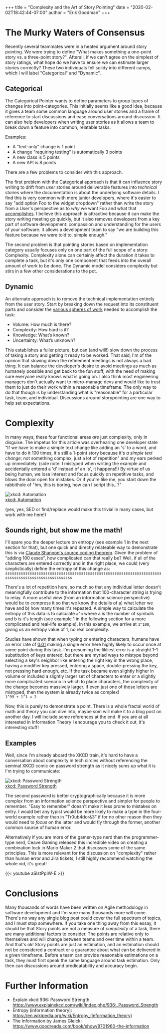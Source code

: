 +++
title = "Complexity and the Art of Story Pointing"
date = "2020-02-02T18:42:44-07:00"
author = "Erik Goodman"
+++

# The Murky Waters of Consensus

Recently several teammates were in a heated argument around story pointing. We were trying to define "What makes
something a one-point story vs. a three-point story?". Afterall, if we can't agree on the simplest of story ratings,
what hope do we have to ensure we can estimate larger stories correctly? These two individuals fell solidy into
different camps, which I will label "Categorical" and "Dynamic".

## Categorical

The Categorical Pointer wants to define parameters to group types of changes into point-categories. This initially seems
like a good idea, because it gives a team some common language around user stories and a frame of reference to start
discussions and ease conversations around discussion. It can also help developers when writing user stories as it allows
a team to break down a feature into common, relatable tasks.  

Examples:
- A "text-only" change is 1 point
- A change "requiring testing" is automatically 3 points
- A new class is 5 points
- A new API is 8 points

There are a few problems to consider with this approach.   

The first problem with the Categorical approach is that it can influence story writing to drift from _user_ stories
around deliverable features into _technical_ stories where the documentation is about the underlying software details. I
find this is very common with more junior developers, where it's easier to say "add option Foo to the widget dropdown"
rather than write the story from a User's perspective as to _why_ we want Foo and what that [accomplishes][1].
I believe this approach is attractive because it can make the story writing meeting go quickly, but it also removes
developers from a key part of software development: compassion and understanding for the users of your software.
It allows a development team to say "we are building this feature because we were told to, simple enough."  

The second problem is that pointing stories based on implementation category usually focuses only on one part of the
full scope of a story: Complexity. Complexity alone can certainly affect the duration it takes to complete a task,
but it's only one component that feeds into the overall amount of work to be done. The Dynamic model considers
complexity but stirs in a few other considerations to the pot.

## Dynamic

An alternate approach is to remove the technical implementation entirely from the user story. Start by breaking down the
request into its constituent parts and consider the [various spheres of work][2] needed to accomplish the task:
- Volume: How much is there? 
- Complexity: How hard is it? 
- Knowledge: What’s known?
- Uncertainty: What’s unknown?

This establishes a fuller picture, but can (and will!) slow down the process of taking a story and getting it ready to
be worked. That said, I'm of the opinion that slowing down the refinement meetings is not always a bad thing. It can
balance the developer's desire to avoid meetings as much as humanely possible and get back to the fun stuff,
with the need of making sure everyone really knows what is going on. I also think most engineering managers don't
actually want to micro-manage devs and would like to trust them to just do their work within a reasonable timeframe. The
only way to do that though is by understanding what is "reasonable" for a particular task, team, and individual.
Discussions around storypointing are one way to help set expectations.

# Complexity

In many ways, these four functional areas _are_ just complexity, only in disguise. The impetus for this article was 
overhearing one developer state "If we have to make a simple text change like adding an 's' to a word, and have to do it
100 times, it's still a 1-point story because it's _a simple text change_; not something complex, just a lot of
repetition" and my ears perked up immediately. (side note: I mistyped when writing the example and accidentally entered
a 'd' instead of an 's', it happens!!) By virtue of us being human, we lose interest and focus quickly on repetitive
tasks, and blows the door open for mistakes. Or if you're like me, you start down the rabbithole of "hm, this is boring,
how can I script this...?"

![xkcd: Automation](https://imgs.xkcd.com/comics/automation.png)  
[xkcd: Automation][3]

(yes, yes, SED or find/replace would make this trivial in many cases, but work with me here!)


## Sounds right, but show me the math!
I'll spare you the deeper lecture on entropy (see example 1 in the next section for that), but one quick and directly
relateable way to demonstrate this is via [Claude Shannon's source coding theorem][4]. Given the problem of "adding 100
esses", how complicated can that really be? 
Well, if all of the characters are entered correctly and in the right place, we could (very simplistically) define the
entropy of this change as:
`ssssssssssssssssssssssssssssssssssssssssssssssssssssssssssssssssssssssssssssssssssssssssssssssssssss`

There's a lot of repetition here, so much so that any individual letter doesn't meaningfully contribute to the
information that 100-character string is trying to relay. A more useful view (from an information science perspective)
would be to compress it so that we know the details of a) what letter we have and b) how many times it's repeated. A
simple way to calculate the entropy of this data is to calculate `a^b` where a is the number of symbols and b is it's
length (see example 1 in the following section for a more complicated and real-life example). 
In this example, we arrive at `1^100`, giving us an entropy value of 1, no real complexity. 

Studies have shown that when typing or entering characters, humans have an error rate of [0.01][5] making a single error
here highly likely to occur once at some point during this task. I'm presuming the likliest error is a straight 1-1
substitution of keys entered, but there are myriad ways to mistype beyond selecting a key's neighbor like entering the
right key in the wrong place, having a modifier key pressed, entering a space, double-pressing the key, not pressing
hard enough, etc. If the task became even slightly higher in volume or included a slightly larger set of characters to
enter or a slightly more complicated scenario in which to place characters, the complexity of the change becomes
massively larger. If even just one of those letters are mistyped, then the system is already twice as complex!  
`1^99 + 1^1 = 2`

Now, this is purely to demonstrate a point. There is a whole fractal world of math and theory you can dive into,
maybe som will make it to a blog post on another day. I will include some references at the end. If you are at all
interested in Information Theory I encourage you to check it out, it's interesting stuff!

## Examples
Well, since I'm already aboard the XKCD train, it's hard to have a conversation about complexity in tech circles
without referencing the seminal XKCD comic on password strength as it nicely sums up what it is I'm trying to
communicate:

![xkcd: Password Strength](https://imgs.xkcd.com/comics/password_strength.png)  
[xkcd: Password Strength][6]


The second password is better cryptographically because it is more complex from an information science perspective and
simpler for people to remember. "Easy to remember" doesn't make it less prone to mistakes on entry. I would bet any
typist would be more likely to make a type in the four-world example rather than in "Tr0ub4dor&3" if for no other reason
then they would need to _focus_ on the latter and would fly through the former, another common source of human error.


Alternatively if you are more of the gamer-type nerd than the programmer-type nerd, Ceave Gaming released this
incredible video on creating a combination lock in Mario Maker 2 that discusses some of the same principles. This
is more relevant for the discussion on "complexity" rather than human error and Jira tickets, I still highly
recommend watching the whole vid, it's great!

{{< youtube aSlstPpIW-E >}}


# Conclusions
Many thousands of words have been written on Agile methodology in software development and I'm sure many thousands more
will come.  There's no way any single blog post could cover the full spectrum of topics, and I must stop somewhere. If
you take one thing away from this essay, it should be that Story points are not a measure of _complexity_ of a task,
there are many additional factors to consider. The points are relative only to themselves and will change between teams
and over time within a team. And that's ok! Story points are just an estimation, and an estimation should not be
considered a contract or a guarantee about what can be delivered in a given timeframe. Before a team can
provide reasonable estimations on a task, they must first speak the same language around task estimation. Only then can
discussions around predicatability and accuracy begin.


# Further Information

- Explain xkcd 936: Password Strength https://www.explainxkcd.com/wiki/index.php/936:_Password_Strength  
- Entropy (information theory): https://en.wikipedia.org/wiki/Entropy_(information_theory)  
- The Information by James Gleick: https://www.goodreads.com/book/show/8701960-the-information  

[1]: https://www.mountaingoatsoftware.com/agile/user-stories "User Stories"
[2]: https://www.scaledagileframework.com/story/ "Story - Scaled Agile Framework"
[3]: https://xkcd.com/1319/
[4]: https://en.wikipedia.org/wiki/Shannon%27s_source_coding_theorem
[5]: https://www.lifetime-reliability.com/cms/tutorials/reliability-engineering/human_error_rate_table_insights/
[6]: https://xkcd.com/936/
